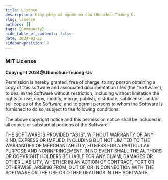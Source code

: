 ```yaml
---
title: Lisence
description: Giấy phép mã nguồn mở của Ubunchuu Trường Ú.
slug: lisence
authors: []
tags: [Community]
hide_table_of_contents: false
date: 2024-03-25
sidebar-position: 2
---
```


### MIT License

**Copyright 2024@Ubunchuu-Truong-Us**

Permission is hereby granted, free of charge, to any person obtaining a copy of this software and associated documentation files (the “Software”), to deal in the Software without restriction, including without limitation the rights to use, copy, modify, merge, publish, distribute, sublicense, and/or sell copies of the Software, and to permit persons to whom the Software is furnished to do so, subject to the following conditions:

The above copyright notice and this permission notice shall be included in all copies or substantial portions of the Software.

THE SOFTWARE IS PROVIDED “AS IS”, WITHOUT WARRANTY OF ANY KIND, EXPRESS OR IMPLIED, INCLUDING BUT NOT LIMITED TO THE WARRANTIES OF MERCHANTABILITY, FITNESS FOR A PARTICULAR PURPOSE AND NONINFRINGEMENT. IN NO EVENT SHALL THE AUTHORS OR COPYRIGHT HOLDERS BE LIABLE FOR ANY CLAIM, DAMAGES OR OTHER LIABILITY, WHETHER IN AN ACTION OF CONTRACT, TORT OR OTHERWISE, ARISING FROM, OUT OF OR IN CONNECTION WITH THE SOFTWARE OR THE USE OR OTHER DEALINGS IN THE SOFTWARE.
